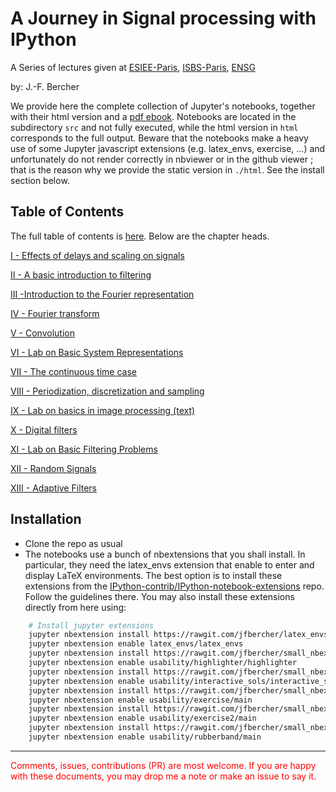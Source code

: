 # A Journey in Signal processing with IPython

A Series of lectures given at [ESIEE-Paris](http://www.esiee.fr), [ISBS-Paris](http://www.isbs.fr/), [ENSG](http://www.ensg.eu/)

by: J.-F. Bercher

We provide here the complete collection of Jupyter's notebooks, together with their html version and a [pdf ebook](https://rawgit.com/jfbercher/LecturesSignalProcessing/master/tex/Poly.pdf).
Notebooks are located in the subdirectory `src` and not fully executed, while the html version in `html` corresponds to the full output. Beware that the notebooks make a heavy use of some Jupyter javascript extensions (e.g. latex_envs, exercise, ...) and unfortunately do not render correctly in nbviewer or in the github viewer ; that is the reason why we provide the static version in `./html`. See the install section below.


## Table of Contents
 
The full table of contents is [here](https://rawgit.com/jfbercher/LecturesSignalProcessing/master/html/index.html). 
Below are the chapter heads. 

 [I - Effects of delays and scaling on signals](https://rawgit.com/jfbercher/LecturesSignalProcessing/master/html/DelaysAndScales.html)

 [II - A basic introduction to filtering](https://rawgit.com/jfbercher/LecturesSignalProcessing/master/html/Intro_Filtering.html)

[III -Introduction to the Fourier representation](https://rawgit.com/jfbercher/LecturesSignalProcessing/master/html/Intro_Fourier.html)

[IV - Fourier transform](https://rawgit.com/jfbercher/LecturesSignalProcessing/master/html/Fourier_transform.html)

[V - Convolution](https://rawgit.com/jfbercher/LecturesSignalProcessing/master/html/Convolution.html)

[VI - Lab on Basic System Representations](https://rawgit.com/jfbercher/LecturesSignalProcessing/master/html/Exercises_BasicSystemsRepr.html)

[VII - The continuous time case](https://rawgit.com/jfbercher/LecturesSignalProcessing/master/html/Continuous_time_case.html)

[VIII - Periodization, discretization and sampling](https://rawgit.com/jfbercher/LecturesSignalProcessing/master/html/Periodization_discretization.html)

[IX - Lab on basics in image processing (text)](https://rawgit.com/jfbercher/LecturesSignalProcessing/master/html/LabImages_text.html#Lab-on-basic-image-processing)

[X - Digital filters](https://rawgit.com/jfbercher/LecturesSignalProcessing/master/html/DigitalFilters.html)

[XI - Lab on Basic Filtering Problems](https://rawgit.com/jfbercher/LecturesSignalProcessing/master/html/BasicFiltering_text.html)

[XII - Random Signals](https://rawgit.com/jfbercher/LecturesSignalProcessing/master/html/Lecture1_RandomSignals.html)

[XIII - Adaptive Filters](https://rawgit.com/jfbercher/LecturesSignalProcessing/master/html/Optimum_filtering.html#Adaptive-Filters)



## Installation
- Clone the repo as usual
- The notebooks use a bunch of nbextensions that you shall install. In particular, they need the latex_envs extension that enable to enter and display LaTeX environments. The best option is to install these extensions from the [IPython-contrib/IPython-notebook-extensions](https://github.com/ipython-contrib/IPython-notebook-extensions) repo. Follow the guidelines there. You may also install these extensions directly from here using:
```bash
	# Install jupyter extensions
	jupyter nbextension install https://rawgit.com/jfbercher/latex_envs/master/latex_envs.zip  --user
	jupyter nbextension enable latex_envs/latex_envs  
	jupyter nbextension install https://rawgit.com/jfbercher/small_nbextensions/master/highlighter.zip  --user
	jupyter nbextension enable usability/highlighter/highlighter 
	jupyter nbextension install https://rawgit.com/jfbercher/small_nbextensions/master/interactive_sols.zip  --user
	jupyter nbextension enable usability/interactive_sols/interactive_sols 
	jupyter nbextension install https://rawgit.com/jfbercher/small_nbextensions/master/exercise.zip  --user
	jupyter nbextension enable usability/exercise/main 
	jupyter nbextension install https://rawgit.com/jfbercher/small_nbextensions/master/exercise2.zip  --user
	jupyter nbextension enable usability/exercise2/main 
	jupyter nbextension install https://rawgit.com/jfbercher/small_nbextensions/master/rubberband.zip  --user
	jupyter nbextension enable usability/rubberband/main 
```


----
<div style="color:red"> Comments, issues, contributions (PR) are most welcome. 
If you are happy with these documents, you may drop me a note or make an issue to say it. </div>
